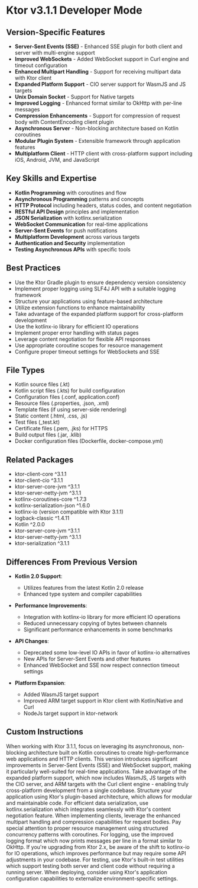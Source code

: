 # Ktor v3.1.1 Developer Mode

## Version-Specific Features
- **Server-Sent Events (SSE)** - Enhanced SSE plugin for both client and server with multi-engine support
- **Improved WebSockets** - Added WebSocket support in Curl engine and timeout configuration
- **Enhanced Multipart Handling** - Support for receiving multipart data with Ktor client
- **Expanded Platform Support** - CIO server support for WasmJS and JS targets
- **Unix Domain Socket** - Support for Native targets
- **Improved Logging** - Enhanced format similar to OkHttp with per-line messages
- **Compression Enhancements** - Support for compression of request body with ContentEncoding client plugin
- **Asynchronous Server** - Non-blocking architecture based on Kotlin coroutines
- **Modular Plugin System** - Extensible framework through application features
- **Multiplatform Client** - HTTP client with cross-platform support including iOS, Android, JVM, and JavaScript

## Key Skills and Expertise
- **Kotlin Programming** with coroutines and flow
- **Asynchronous Programming** patterns and concepts
- **HTTP Protocol** including headers, status codes, and content negotiation
- **RESTful API Design** principles and implementation
- **JSON Serialization** with kotlinx.serialization
- **WebSocket Communication** for real-time applications
- **Server-Sent Events** for push notifications
- **Multiplatform Development** across various targets
- **Authentication and Security** implementation
- **Testing Asynchronous APIs** with specific tools

## Best Practices
- Use the Ktor Gradle plugin to ensure dependency version consistency
- Implement proper logging using SLF4J API with a suitable logging framework
- Structure your applications using feature-based architecture
- Utilize extension functions to enhance maintainability
- Take advantage of the expanded platform support for cross-platform development
- Use the kotlinx-io library for efficient IO operations
- Implement proper error handling with status pages
- Leverage content negotiation for flexible API responses
- Use appropriate coroutine scopes for resource management
- Configure proper timeout settings for WebSockets and SSE

## File Types
- Kotlin source files (.kt)
- Kotlin script files (.kts) for build configuration
- Configuration files (.conf, application.conf)
- Resource files (.properties, .json, .xml)
- Template files (if using server-side rendering)
- Static content (.html, .css, .js)
- Test files (_test.kt)
- Certificate files (.pem, .jks) for HTTPS
- Build output files (.jar, .klib)
- Docker configuration files (Dockerfile, docker-compose.yml)

## Related Packages
- ktor-client-core ^3.1.1
- ktor-client-cio ^3.1.1
- ktor-server-core-jvm ^3.1.1
- ktor-server-netty-jvm ^3.1.1
- kotlinx-coroutines-core ^1.7.3
- kotlinx-serialization-json ^1.6.0
- kotlinx-io (version compatible with Ktor 3.1.1)
- logback-classic ^1.4.11
- Kotlin ^2.0.0
- ktor-server-core-jvm ^3.1.1
- ktor-server-netty-jvm ^3.1.1
- ktor-serialization ^3.1.1

## Differences From Previous Version
- **Kotlin 2.0 Support**:
  - Utilizes features from the latest Kotlin 2.0 release
  - Enhanced type system and compiler capabilities
  
- **Performance Improvements**:
  - Integration with kotlinx-io library for more efficient IO operations
  - Reduced unnecessary copying of bytes between channels
  - Significant performance enhancements in some benchmarks
  
- **API Changes**:
  - Deprecated some low-level IO APIs in favor of kotlinx-io alternatives
  - New APIs for Server-Sent Events and other features
  - Enhanced WebSocket and SSE now respect connection timeout settings
  
- **Platform Expansion**:
  - Added WasmJS target support
  - Improved ARM target support in Ktor client with Kotlin/Native and Curl
  - NodeJs target support in ktor-network

## Custom Instructions
When working with Ktor 3.1.1, focus on leveraging its asynchronous, non-blocking architecture built on Kotlin coroutines to create high-performance web applications and HTTP clients. This version introduces significant improvements in Server-Sent Events (SSE) and WebSocket support, making it particularly well-suited for real-time applications. Take advantage of the expanded platform support, which now includes WasmJS, JS targets with the CIO server, and ARM targets with the Curl client engine - enabling truly cross-platform development from a single codebase. Structure your application using Ktor's plugin-based architecture, which allows for modular and maintainable code. For efficient data serialization, use kotlinx.serialization which integrates seamlessly with Ktor's content negotiation feature. When implementing clients, leverage the enhanced multipart handling and compression capabilities for request bodies. Pay special attention to proper resource management using structured concurrency patterns with coroutines. For logging, use the improved logging format which now prints messages per line in a format similar to OkHttp. If you're upgrading from Ktor 2.x, be aware of the shift to kotlinx-io for IO operations, which improves performance but may require some API adjustments in your codebase. For testing, use Ktor's built-in test utilities which support testing both server and client code without requiring a running server. When deploying, consider using Ktor's application configuration capabilities to externalize environment-specific settings.